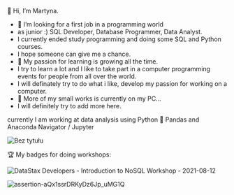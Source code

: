 👋 Hi, I’m Martyna.
 
- 👀 I’m looking for a first job in a programming world
-    as junior :) SQL Developer, Database Programmer, Data Analyst.
-    I currently ended study programming and doing some SQL and Python courses.
-    I hope someone can give me a chance.
- 💞️ My passion for learning is growing all the time.
-    I try to learn a lot and I like to take part in a computer programming events for people from all over the world.
-    I will definately try to do what i like, develop my passion for working on a computer.
- 🌱 More of my small works is currently on my PC...
-    I will definitely try to add more here.

currently I am working at data analysis using Python 🐍 Pandas and Anaconda Navigator / Jupyter
    
![Bez tytułu](https://user-images.githubusercontent.com/72028760/125332345-3f5b5500-e349-11eb-9a34-e0faacfd1ccf.jpg)

🏆 My badges for doing workshops:

![DataStax Developers - Introduction to NoSQL Workshop - 2021-08-12](https://user-images.githubusercontent.com/72028760/129342972-33e7fc41-c9c2-4098-91fb-9c2bb888a1bf.png)

![assertion-aQx1ssrDRKyDz6Jp_uMG1Q](https://user-images.githubusercontent.com/72028760/131007475-5eba1612-9a66-4697-9dc5-a9ab599695bd.png)

